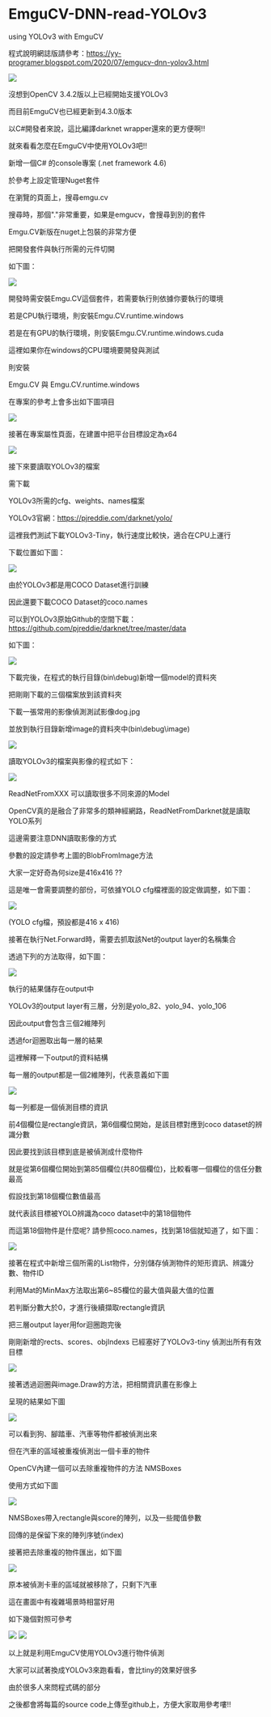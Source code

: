 # EmguCV-DNN-read-YOLOv3
using YOLOv3 with EmguCV

程式說明網誌版請參考：https://yy-programer.blogspot.com/2020/07/emgucv-dnn-yolov3.html

<img src="https://1.bp.blogspot.com/-OZ2veEt6nYA/XwQeiYoXKtI/AAAAAAAAY8g/JfXdbUCPsjo_bDmhup4Nl8e1sY2jirSEACNcBGAsYHQ/w781-h430/013.jpg"/>

沒想到OpenCV 3.4.2版以上已經開始支援YOLOv3

而目前EmguCV也已經更新到4.3.0版本

以C#開發者來說，這比編譯darknet wrapper還來的更方便啊!!

就來看看怎麼在EmguCV中使用YOLOv3吧!!

新增一個C# 的console專案 (.net framework 4.6)

於參考上設定管理Nuget套件

在瀏覽的頁面上，搜尋emgu.cv

搜尋時，那個"."非常重要，如果是emgucv，會搜尋到別的套件

Emgu.CV新版在nuget上包裝的非常方便

把開發套件與執行所需的元件切開

如下圖：

<img src="https://1.bp.blogspot.com/-uqsBPXMbPds/XwPkwa7oXCI/AAAAAAAAY5o/lQo1yfmFp54aaBMc6Cl6cgHbYbedXIwcwCNcBGAsYHQ/w781-h664/001.png"/>

開發時需安裝Emgu.CV這個套件，若需要執行則依據你要執行的環境

若是CPU執行環境，則安裝Emgu.CV.runtime.windows

若是在有GPU的執行環境，則安裝Emgu.CV.runtime.windows.cuda

這裡如果你在windows的CPU環境要開發與測試

則安裝

Emgu.CV 與 Emgu.CV.runtime.windows

在專案的參考上會多出如下圖項目

<img src="https://1.bp.blogspot.com/-CTmwoHI6Odg/XwPk4qyEY5I/AAAAAAAAY5s/ccE8zih5anU4EW65h32R13mMxug0oqyzQCNcBGAsYHQ/s320/003.png"/>

接著在專案屬性頁面，在建置中把平台目標設定為x64

<img src="https://1.bp.blogspot.com/-d1jRiz3kWBo/XwPlC749xaI/AAAAAAAAY5w/eyXuDlQkG-gGZAZNXWVzxNt4QJMhXtZPgCNcBGAsYHQ/w625-h358/002.png"/>

接下來要讀取YOLOv3的檔案

需下載

YOLOv3所需的cfg、weights、names檔案

YOLOv3官網：https://pjreddie.com/darknet/yolo/

這裡我們測試下載YOLOv3-Tiny，執行速度比較快，適合在CPU上運行

下載位置如下圖：

<img src="https://1.bp.blogspot.com/-4FarfSjfU98/XwPl7t_g24I/AAAAAAAAY6I/NLclajnhncQ-BLR6FOF6c5VBdpqkUe28gCNcBGAsYHQ/w625-h576/0041.png"/>

由於YOLOv3都是用COCO Dataset進行訓練

因此還要下載COCO Dataset的coco.names

可以到YOLOv3原始Github的空間下載：https://github.com/pjreddie/darknet/tree/master/data

如下圖：

<img src="https://1.bp.blogspot.com/-h5pKhj0wyyU/XwPlOQ3bXdI/AAAAAAAAY54/BSY2QtuH_6U9WrHMOitmQ-gFAJIMZiKHQCNcBGAsYHQ/w781-h525/004.png"/>

下載完後，在程式的執行目錄(bin\debug)新增一個model的資料夾

把剛剛下載的三個檔案放到該資料夾

下載一張常用的影像偵測測試影像dog.jpg

並放到執行目錄新增image的資料夾中(bin\debug\image)

<img src="https://1.bp.blogspot.com/-4Xlknixnw1I/XwPmDZz_cmI/AAAAAAAAY6M/NwMCyh9SKZIKlvO4EYfhBCeOA4kgbgJ8QCNcBGAsYHQ/w500-h375/dog.jpg"/>

讀取YOLOv3的檔案與影像的程式如下：

<img src="https://1.bp.blogspot.com/-ugDHX6aR9e4/XwPmJBrU4TI/AAAAAAAAY6Q/ewX9fzdq_jgFJvWSIon6ZNoaufsD5U5HwCNcBGAsYHQ/w781-h299/005.png"/>

ReadNetFromXXX 可以讀取很多不同來源的Model

OpenCV真的是融合了非常多的類神經網路，ReadNetFromDarknet就是讀取YOLO系列

這邊需要注意DNN讀取影像的方式

參數的設定請參考上圖的BlobFromImage方法

大家一定好奇為何size是416x416 ??

這是唯一會需要調整的部份，可依據YOLO cfg檔裡面的設定做調整，如下圖：

<img src="https://1.bp.blogspot.com/-7AjKzUTUg3Y/XwQNZMH0vDI/AAAAAAAAY78/kFyExL9-tiIczENGZ9HnJlm2bUGcDILcACNcBGAsYHQ/w371-h379/011.jpg"/>

(YOLO cfg檔，預設都是416 x 416)


接著在執行Net.Forward時，需要去抓取該Net的output layer的名稱集合

透過下列的方法取得，如下圖：

<img src="https://1.bp.blogspot.com/-ylrpNA2rFVs/XwPmPpT-DSI/AAAAAAAAY6Y/8Q3gB6KbA5kTqqexMPCpjjULBMHYCD15wCNcBGAsYHQ/w500-h320/006.png"/>

執行的結果儲存在output中

YOLOv3的output layer有三層，分別是yolo_82、yolo_94、yolo_106

因此output會包含三個2維陣列

透過for迴圈取出每一層的結果

這裡解釋一下output的資料結構

每一層的output都是一個2維陣列，代表意義如下圖

<img src="https://1.bp.blogspot.com/-IEc6J33TyHg/XwQQ5gTYDJI/AAAAAAAAY8U/XRea06SvXb8hS6MoiiPCmx0nEtySls87wCNcBGAsYHQ/w625-h251/009.jpg"/>

每一列都是一個偵測目標的資訊

前4個欄位是rectangle資訊，第6個欄位開始，是該目標對應到coco dataset的辨識分數

因此要找到該目標到底是被偵測成什麼物件

就是從第6個欄位開始到第85個欄位(共80個欄位)，比較看哪一個欄位的信任分數最高

假設找到第18個欄位數值最高

就代表該目標被YOLO辨識為coco dataset中的第18個物件

而這第18個物件是什麼呢? 請參照coco.names，找到第18個就知道了，如下圖：

<img src="https://1.bp.blogspot.com/-SaRic2tGM3Q/XwQPDpUYPKI/AAAAAAAAY8I/HM548vWCEQATPhWUF9H9z1hxMlSevkEnwCNcBGAsYHQ/s0/012.jpg"/>

接著在程式中新增三個所需的List物件，分別儲存偵測物件的矩形資訊、辨識分數、物件ID

利用Mat的MinMax方法取出第6~85欄位的最大值與最大值的位置

若判斷分數大於0，才進行後續擷取rectangle資訊

把三層output layer用for迴圈跑完後

剛剛新增的rects、scores、objIndexs 已經塞好了YOLOv3-tiny 偵測出所有有效目標

<img src="https://1.bp.blogspot.com/-TeUNAN3tpak/XwPm7_Uay8I/AAAAAAAAY60/N5bsAPNmABYENuztFdgSUJMD5J22ldJdwCNcBGAsYHQ/w976-h889/007.png"/>

接著透過迴圈與image.Draw的方法，把相關資訊畫在影像上

呈現的結果如下圖

<img src="https://1.bp.blogspot.com/-PG7x1rfskeA/XwPnD3f2ilI/AAAAAAAAY64/1h3FazwFKbEXkX980U_eGFg_w7FT79uewCNcBGAsYHQ/w500-h375/result.jpg"/>

可以看到狗、腳踏車、汽車等物件都被偵測出來

但在汽車的區域被重複偵測出一個卡車的物件

OpenCV內建一個可以去除重複物件的方法 NMSBoxes

使用方式如下圖

<img src="https://1.bp.blogspot.com/-p0YJ4B00L_Q/XwPnYewZ_MI/AAAAAAAAY7E/Ii7TI4fN66sE4zWbGEoVrVYN7xKOUqWjgCNcBGAsYHQ/w976-h314/008.png"/>

NMSBoxes帶入rectangle與score的陣列，以及一些閥值參數

回傳的是保留下來的陣列序號(index)

接著把去除重複的物件匯出，如下圖

<img src="https://1.bp.blogspot.com/-zDh_2tG23ic/XwPnlrtK7bI/AAAAAAAAY7M/lDfJfGotjlEP87o2Y4_Dvi7DNQKCHItKQCNcBGAsYHQ/w500-h375/NMSresult.jpg"/>

原本被偵測卡車的區域就被移除了，只剩下汽車

這在畫面中有複雜場景時相當好用

如下幾個對照可參考

<img src="https://1.bp.blogspot.com/-qPCAcuyaBM8/XwP2k7ylxbI/AAAAAAAAY7s/ITa39aPgObw3y7eQ85yJAvrOzIJdV-oQQCNcBGAsYHQ/w625-h351/result.jpg"/>
<img src="https://1.bp.blogspot.com/-5k3LlnTKvQI/XwP2k8IlyII/AAAAAAAAY7o/uhIopT7eHssoekUmP-WFCtst2XCMYMkRwCNcBGAsYHQ/w625-h351/NMSresult.jpg"/>

以上就是利用EmguCV使用YOLOv3進行物件偵測

大家可以試著換成YOLOv3來跑看看，會比tiny的效果好很多

由於很多人來問程式碼的部分

之後都會將每篇的source code上傳至github上，方便大家取用參考嘍!!


